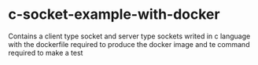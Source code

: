 # c-socket-example-with-docker
Contains a client type socket and server type sockets writed in c language with the dockerfile required to produce the docker image and te command required to make a test
